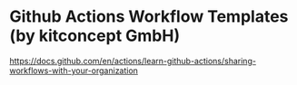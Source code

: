# Github Actions Workflow Templates (by kitconcept GmbH)

https://docs.github.com/en/actions/learn-github-actions/sharing-workflows-with-your-organization
